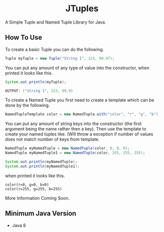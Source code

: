 <h1 align="center">JTuples</h1>

  A Simple Tuple and Named Tuple Library for Java.                                                                                         

## How To Use

To create a basic Tuple you can do the following.
```java
Tuple myTuple = new Tuple("String 1", 123, 99.9f);
```
You can put any amount of any type of value into the constructor, when printed it looks like this.
```java
System.out.println(myTuple);

OUTPUT: ("String 1", 123, 99.9)
```

To create a Named Tuple you first need to create a template which can be done by the following.
```java
NamedTupleTemplate color = new NamedTuple.with("color", "r", "g", "b");
```
You can put any amount of string keys into the constructor (the first argument being the name rather then a key).
Then use the template to create your named tuples like. (Will throw a exception if number of values does not match number of keys from template.
```java
NamedTuple myNamedTuple = new NamedTuple(color, 0, 0, 0);
NamedTuple myNamedTuple1 = new NamedTuple(color, 255, 255, 255);

System.out.println(myNamedTuple);
System.out.println(myNamedTuple1);
```
when printed it looks like this.
```
color(r=0, g=0, b=0)
color(r=255, g=255, b=255)
```

More Information Coming Soon.

## Minimum Java Version

* Java 8
